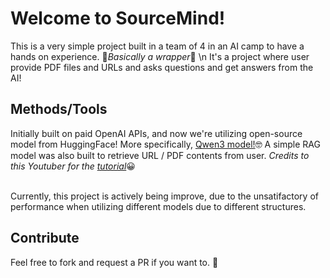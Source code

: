 # Welcome to SourceMind!
This is a very simple project built in a team of 4 in an AI camp to have a hands on experience. 😬*Basically a wrapper*🥲 \n
It's a project where user provide PDF files and URLs and asks questions and get answers from the AI!
<br>

## Methods/Tools
Initially built on paid OpenAI APIs, and now we're utilizing open-source model from HuggingFace!
More specifically, <a href='https://huggingface.co/Qwen/Qwen3-0.6B'>Qwen3 model!</a>🤓
A simple RAG model was also built to retrieve URL / PDF contents from user.
*Credits to this Youtuber for the <a href='https://www.youtube.com/watch?v=2TJxpyO3ei4&t=214s'>tutorial</a>*😀

<br>
Currently, this project is actively being improve, due to the unsatifactory of performance when utilizing different models due to different structures.
<br>

## Contribute
Feel free to fork and request a PR if you want to. 🍔

